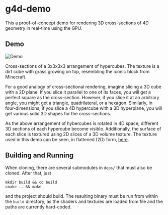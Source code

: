 # g4d-demo

This a proof-of-concept demo for rendering 3D cross-sections of 4D geometry 
in real-time using the GPU.

## Demo
![Demo](/images/demo.gif)

Cross-sections of a 3x3x3x3 arrangement of hypercubes. The texture is a dirt 
cube with grass growing on top, resembling the iconic block from Minecraft.

For a good analogy of cross-sectional rendering, imagine slicing a 3D cube with a 2D plane. 
If you slice it parallel to one of its faces, you will get a perfect square as the cross-section. 
However, if you slice it at an arbitrary angle, you might get a triangle, quadrilateral, 
or a hexagon. Similarly, in four-dimensions, if you slice a 4D hypercube with a 3D hyperplane,
you will get various solid 3D shapes for the cross-sections.

As the above arrangement of hybercubes is rotated in 4D space, different 3D sections of 
each hypercube become visible. Additionally, the surface of each slice is textured 
using 2D slices of a 3D volume texture. The texture used in this demo can be seen, 
in flattened (2D) form, [here](/images/hypercube_texture.png).

## Building and Running
When cloning, there are several submodules in `deps/` that must also be cloned. After that, just
```
mkdir build && cd build
cmake .. && make
``` 
and the project should build. The resulting binary must be run from within the `build` directory, as
the shaders and textures are loaded from file and the paths are currently hard-coded.
